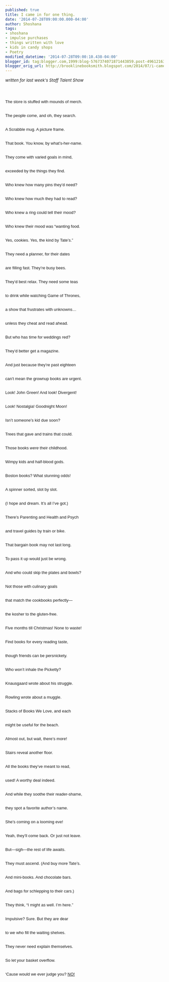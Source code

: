 ```yaml
---
published: true
title: I came in for one thing.
date: '2014-07-28T09:00:00.000-04:00'
author: Shoshana
tags:
- shoshana
- impulse purchases
- things written with love
- kids in candy shops
- Poetry
modified_datetime: '2014-07-28T09:00:10.438-04:00'
blogger_id: tag:blogger.com,1999:blog-5767374071871443859.post-4961216303199862328
blogger_orig_url: http://brooklinebooksmith.blogspot.com/2014/07/i-came-in-for-one-thing.html
---
```


<span style="font-size: small;"><i>written for last week's Staff Talent Show</i></span><br /><br /><span style="font-size: small;"><br /></span><div class="MsoNormal" style="line-height: 200%; margin-bottom: 0.0001pt;"><span style="font-family: Arial,Helvetica,sans-serif; font-size: small;">The store is stuffed with mounds of merch.</span></div><span style="font-size: small;"><br /></span><div class="MsoNormal" style="line-height: 200%; margin-bottom: 0.0001pt;"><span style="font-family: Arial,Helvetica,sans-serif; font-size: small;">The people come, and oh, they search.</span></div><span style="font-size: small;"><br /></span><div class="MsoNormal" style="line-height: 200%; margin-bottom: 0.0001pt;"><span style="font-family: Arial,Helvetica,sans-serif; font-size: small;">A Scrabble mug. A picture frame.</span></div><span style="font-size: small;"><br /></span><div class="MsoNormal" style="line-height: 200%; margin-bottom: 0.0001pt;"><span style="font-family: Arial,Helvetica,sans-serif; font-size: small;">That book. You know, by what’s-her-name.</span></div><span style="font-size: small;"><br /></span><div class="MsoNormal" style="line-height: 200%; margin-bottom: 0.0001pt;"><span style="font-family: Arial,Helvetica,sans-serif; font-size: small;">They come with varied goals in mind,</span></div><span style="font-size: small;"><br /></span><div class="MsoNormal" style="line-height: 200%; margin-bottom: 0.0001pt;"><span style="font-family: Arial,Helvetica,sans-serif; font-size: small;">exceeded by the things they find.</span></div><span style="font-size: small;"><br /></span><div class="MsoNormal" style="line-height: 200%; margin-bottom: 0.0001pt;"><span style="font-family: Arial,Helvetica,sans-serif; font-size: small;">Who knew how many pins they’d need?</span></div><span style="font-size: small;"><br /></span><div class="MsoNormal" style="line-height: 200%; margin-bottom: 0.0001pt;"><span style="font-family: Arial,Helvetica,sans-serif; font-size: small;">Who knew how much they had to read?</span></div><span style="font-size: small;"><br /></span><div class="MsoNormal" style="line-height: 200%; margin-bottom: 0.0001pt;"><span style="font-family: Arial,Helvetica,sans-serif; font-size: small;">Who knew a ring could tell their mood?</span></div><span style="font-size: small;"><br /></span><div class="MsoNormal" style="line-height: 200%; margin-bottom: 0.0001pt;"><span style="font-family: Arial,Helvetica,sans-serif; font-size: small;">Who knew their mood was “wanting food.</span></div><span style="font-size: small;"><br /></span><div class="MsoNormal" style="line-height: 200%; margin-bottom: 0.0001pt;"><span style="font-family: Arial,Helvetica,sans-serif; font-size: small;">Yes, cookies. Yes, the kind by Tate’s.”</span></div><span style="font-size: small;"><br /></span><div class="MsoNormal" style="line-height: 200%; margin-bottom: 0.0001pt;"><span style="font-family: Arial,Helvetica,sans-serif; font-size: small;">They need a planner, for their dates</span></div><span style="font-size: small;"><br /></span><div class="MsoNormal" style="line-height: 200%; margin-bottom: 0.0001pt;"><span style="font-family: Arial,Helvetica,sans-serif; font-size: small;">are filling fast. They’re busy bees.</span></div><span style="font-size: small;"><br /></span><div class="MsoNormal" style="line-height: 200%; margin-bottom: 0.0001pt;"><span style="font-family: Arial,Helvetica,sans-serif; font-size: small;">They’d best relax. They need some teas</span></div><span style="font-size: small;"><br /></span><div class="MsoNormal" style="line-height: 200%; margin-bottom: 0.0001pt;"><span style="font-family: Arial,Helvetica,sans-serif; font-size: small;">to drink while watching Game of Thrones,</span></div><span style="font-size: small;"><br /></span><div class="MsoNormal" style="line-height: 200%; margin-bottom: 0.0001pt;"><span style="font-family: Arial,Helvetica,sans-serif; font-size: small;">a show that frustrates with unknowns…</span></div><span style="font-size: small;"><br /></span><div class="MsoNormal" style="line-height: 200%; margin-bottom: 0.0001pt;"><span style="font-family: Arial,Helvetica,sans-serif; font-size: small;">unless they cheat and read ahead.</span></div><span style="font-size: small;"><br /></span><div class="MsoNormal" style="line-height: 200%; margin-bottom: 0.0001pt;"><span style="font-family: Arial,Helvetica,sans-serif; font-size: small;">But who has time for weddings red?</span></div><span style="font-size: small;"><br /></span><div class="MsoNormal" style="line-height: 200%; margin-bottom: 0.0001pt;"><span style="font-family: Arial,Helvetica,sans-serif; font-size: small;">They’d better get a magazine.</span></div><span style="font-size: small;"><br /></span><div class="MsoNormal" style="line-height: 200%; margin-bottom: 0.0001pt;"><span style="font-family: Arial,Helvetica,sans-serif; font-size: small;">And just because they’re past eighteen</span></div><span style="font-size: small;"><br /></span><div class="MsoNormal" style="line-height: 200%; margin-bottom: 0.0001pt;"><span style="font-family: Arial,Helvetica,sans-serif; font-size: small;">can’t mean the grownup books are urgent.</span></div><span style="font-size: small;"><br /></span><div class="MsoNormal" style="line-height: 200%; margin-bottom: 0.0001pt;"><span style="font-family: Arial,Helvetica,sans-serif; font-size: small;">Look! John Green! And look! Divergent!</span></div><span style="font-size: small;"><br /></span><div class="MsoNormal" style="line-height: 200%; margin-bottom: 0.0001pt;"><span style="font-family: Arial,Helvetica,sans-serif; font-size: small;">Look! Nostalgia! Goodnight Moon!</span></div><span style="font-size: small;"><br /></span><div class="MsoNormal" style="line-height: 200%; margin-bottom: 0.0001pt;"><span style="font-family: Arial,Helvetica,sans-serif; font-size: small;">Isn’t someone’s kid due soon?</span></div><span style="font-size: small;"><br /></span><div class="MsoNormal" style="line-height: 200%; margin-bottom: 0.0001pt;"><span style="font-family: Arial,Helvetica,sans-serif; font-size: small;">Trees that gave and trains that could.</span></div><span style="font-size: small;"><br /></span><div class="MsoNormal" style="line-height: 200%; margin-bottom: 0.0001pt;"><span style="font-family: Arial,Helvetica,sans-serif; font-size: small;">Those books <i>were</i> their childhood.</span></div><span style="font-size: small;"><br /></span><div class="MsoNormal" style="line-height: 200%; margin-bottom: 0.0001pt;"><span style="font-family: Arial,Helvetica,sans-serif; font-size: small;">Wimpy kids and half-blood gods.</span></div><span style="font-size: small;"><br /></span><div class="MsoNormal" style="line-height: 200%; margin-bottom: 0.0001pt;"><span style="font-family: Arial,Helvetica,sans-serif; font-size: small;">Boston books? What stunning odds!</span></div><span style="font-size: small;"><br /></span><div class="MsoNormal" style="line-height: 200%; margin-bottom: 0.0001pt;"><span style="font-family: Arial,Helvetica,sans-serif; font-size: small;">A spinner sorted, slot by slot.</span></div><span style="font-size: small;"><br /></span><div class="MsoNormal" style="line-height: 200%; margin-bottom: 0.0001pt;"><span style="font-family: Arial,Helvetica,sans-serif; font-size: small;">(I hope and dream. It’s all I’ve got.)</span></div><span style="font-size: small;"><br /></span><div class="MsoNormal" style="line-height: 200%; margin-bottom: 0.0001pt;"><span style="font-family: Arial,Helvetica,sans-serif; font-size: small;">There’s Parenting and Health and Psych</span></div><span style="font-size: small;"><br /></span><div class="MsoNormal" style="line-height: 200%; margin-bottom: 0.0001pt;"><span style="font-family: Arial,Helvetica,sans-serif; font-size: small;">and travel guides by train or bike.</span></div><span style="font-size: small;"><br /></span><div class="MsoNormal" style="line-height: 200%; margin-bottom: 0.0001pt;"><span style="font-family: Arial,Helvetica,sans-serif; font-size: small;">That bargain book may not last long.</span></div><span style="font-size: small;"><br /></span><div class="MsoNormal" style="line-height: 200%; margin-bottom: 0.0001pt;"><span style="font-family: Arial,Helvetica,sans-serif; font-size: small;">To pass it up would just be wrong.</span></div><span style="font-size: small;"><br /></span><div class="MsoNormal" style="line-height: 200%; margin-bottom: 0.0001pt;"><span style="font-family: Arial,Helvetica,sans-serif; font-size: small;">And who could skip the plates and bowls?</span></div><span style="font-size: small;"><br /></span><div class="MsoNormal" style="line-height: 200%; margin-bottom: 0.0001pt;"><span style="font-family: Arial,Helvetica,sans-serif; font-size: small;">Not those with culinary goals</span></div><span style="font-size: small;"><br /></span><div class="MsoNormal" style="line-height: 200%; margin-bottom: 0.0001pt;"><span style="font-family: Arial,Helvetica,sans-serif; font-size: small;">that match the cookbooks perfectly—</span></div><span style="font-size: small;"><br /></span><div class="MsoNormal" style="line-height: 200%; margin-bottom: 0.0001pt;"><span style="font-family: Arial,Helvetica,sans-serif; font-size: small;">the kosher to the gluten-free.</span></div><span style="font-size: small;"><br /></span><div class="MsoNormal" style="line-height: 200%; margin-bottom: 0.0001pt;"><span style="font-family: Arial,Helvetica,sans-serif; font-size: small;">Five months till Christmas! None to waste!</span></div><span style="font-size: small;"><br /></span><div class="MsoNormal" style="line-height: 200%; margin-bottom: 0.0001pt;"><span style="font-family: Arial,Helvetica,sans-serif; font-size: small;">Find books for every reading taste,</span></div><span style="font-size: small;"><br /></span><div class="MsoNormal" style="line-height: 200%; margin-bottom: 0.0001pt;"><span style="font-family: Arial,Helvetica,sans-serif; font-size: small;">though friends can be persnickety.</span></div><span style="font-size: small;"><br /></span><div class="MsoNormal" style="line-height: 200%; margin-bottom: 0.0001pt;"><span style="font-family: Arial,Helvetica,sans-serif; font-size: small;">Who won’t inhale the Picketty?</span></div><span style="font-size: small;"><br /></span><div class="MsoNormal" style="line-height: 200%; margin-bottom: 0.0001pt;"><span style="font-family: Arial,Helvetica,sans-serif; font-size: small;">Knausgaard wrote about his struggle.</span></div><span style="font-size: small;"><br /></span><div class="MsoNormal" style="line-height: 200%; margin-bottom: 0.0001pt;"><span style="font-family: Arial,Helvetica,sans-serif; font-size: small;">Rowling wrote about a muggle.</span></div><span style="font-size: small;"><br /></span><div class="MsoNormal" style="line-height: 200%; margin-bottom: 0.0001pt;"><span style="font-family: Arial,Helvetica,sans-serif; font-size: small;">Stacks of Books We Love, and each</span></div><span style="font-size: small;"><br /></span><div class="MsoNormal" style="line-height: 200%; margin-bottom: 0.0001pt;"><span style="font-family: Arial,Helvetica,sans-serif; font-size: small;">might be useful for the beach.</span></div><span style="font-size: small;"><br /></span><div class="MsoNormal" style="line-height: 200%; margin-bottom: 0.0001pt;"><span style="font-family: Arial,Helvetica,sans-serif; font-size: small;">Almost out, but wait, there’s more!</span></div><span style="font-size: small;"><br /></span><div class="MsoNormal" style="line-height: 200%; margin-bottom: 0.0001pt;"><span style="font-family: Arial,Helvetica,sans-serif; font-size: small;">Stairs reveal another floor.</span></div><span style="font-size: small;"><br /></span><div class="MsoNormal" style="line-height: 200%; margin-bottom: 0.0001pt;"><span style="font-family: Arial,Helvetica,sans-serif; font-size: small;">All the books they’ve meant to read,</span></div><span style="font-size: small;"><br /></span><div class="MsoNormal" style="line-height: 200%; margin-bottom: 0.0001pt;"><span style="font-family: Arial,Helvetica,sans-serif; font-size: small;">used! A worthy deal indeed.</span></div><span style="font-size: small;"><br /></span><div class="MsoNormal" style="line-height: 200%; margin-bottom: 0.0001pt;"><span style="font-family: Arial,Helvetica,sans-serif; font-size: small;">And while they soothe their reader-shame,</span></div><span style="font-size: small;"><br /></span><div class="MsoNormal" style="line-height: 200%; margin-bottom: 0.0001pt;"><span style="font-family: Arial,Helvetica,sans-serif; font-size: small;">they spot a favorite author’s name.</span></div><span style="font-size: small;"><br /></span><div class="MsoNormal" style="line-height: 200%; margin-bottom: 0.0001pt;"><span style="font-family: Arial,Helvetica,sans-serif; font-size: small;">She’s coming on a looming eve!</span></div><span style="font-size: small;"><br /></span><div class="MsoNormal" style="line-height: 200%; margin-bottom: 0.0001pt;"><span style="font-family: Arial,Helvetica,sans-serif; font-size: small;">Yeah, they’ll come back. Or just not leave.</span></div><span style="font-size: small;"><br /></span><div class="MsoNormal" style="line-height: 200%; margin-bottom: 0.0001pt;"><span style="font-family: Arial,Helvetica,sans-serif; font-size: small;">But—sigh—the rest of life awaits.</span></div><span style="font-size: small;"><br /></span><div class="MsoNormal" style="line-height: 200%; margin-bottom: 0.0001pt;"><span style="font-family: Arial,Helvetica,sans-serif; font-size: small;">They must ascend. (And buy more Tate’s.</span></div><span style="font-size: small;"><br /></span><div class="MsoNormal" style="line-height: 200%; margin-bottom: 0.0001pt;"><span style="font-family: Arial,Helvetica,sans-serif; font-size: small;">And mini-books. And chocolate bars.</span></div><span style="font-size: small;"><br /></span><div class="MsoNormal" style="line-height: 200%; margin-bottom: 0.0001pt;"><span style="font-family: Arial,Helvetica,sans-serif; font-size: small;">And bags for schlepping to their cars.)</span></div><span style="font-size: small;"><br /></span><div class="MsoNormal" style="line-height: 200%; margin-bottom: 0.0001pt;"><span style="font-family: Arial,Helvetica,sans-serif; font-size: small;">They think, “I might as well. I’m here.”</span></div><span style="font-size: small;"><br /></span><div class="MsoNormal" style="line-height: 200%; margin-bottom: 0.0001pt;"><span style="font-family: Arial,Helvetica,sans-serif; font-size: small;">Impulsive? Sure. But they are dear </span></div><span style="font-size: small;"><br /></span><div class="MsoNormal" style="line-height: 200%; margin-bottom: 0.0001pt;"><span style="font-family: Arial,Helvetica,sans-serif; font-size: small;">to we who fill the waiting shelves.</span></div><span style="font-size: small;"><br /></span><div class="MsoNormal" style="line-height: 200%; margin-bottom: 0.0001pt;"><span style="font-family: Arial,Helvetica,sans-serif; font-size: small;">They never need explain themselves.</span></div><span style="font-size: small;"><br /></span><div class="MsoNormal" style="line-height: 200%; margin-bottom: 0.0001pt;"><span style="font-family: Arial,Helvetica,sans-serif; font-size: small;">So let your basket overflow.</span></div><span style="font-size: small;"><br /></span><div class="MsoNormal" style="line-height: 200%; margin-bottom: 0.0001pt;"><span style="font-family: Arial,Helvetica,sans-serif; font-size: small;">‘Cause would we ever judge you? <a href="https://www.youtube.com/watch?v=5c-uFUbpH9w">NO!</a></span></div>